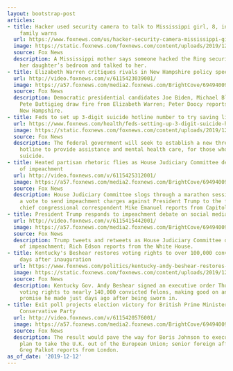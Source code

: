 ```yaml
---
layout: bootstrap-post
articles:
- title: Hacker used security camera to talk to Mississippi girl, 8, in her bedroom,
    family warns
  url: https://www.foxnews.com/us/hacker-security-camera-mississippi-girl-8-bedroom
  image: https://static.foxnews.com/foxnews.com/content/uploads/2019/12/SECURITY.jpg
  source: Fox News
  description: A Mississippi mother says someone hacked the Ring security camera in
    her daughter’s bedroom and talked to her.
- title: Elizabeth Warren critiques rivals in New Hampshire policy speech
  url: http://video.foxnews.com/v/6115423039001/
  image: https://a57.foxnews.com/media2.foxnews.com/BrightCove/694940094001/2019/12/12/640/360/694940094001_6115421122001_6115423039001-vs.jpg
  source: Fox News
  description: Democratic presidential candidates Joe Biden, Michael Bloomberg and
    Pete Buttigieg draw fire from Elizabeth Warren; Peter Doocy reports from Manchester,
    New Hampshire.
- title: Feds to set up 3-digit suicide hotline number to try saving lives
  url: https://www.foxnews.com/health/feds-setting-up-3-digit-suicide-hotline-number-to-try-saving-lives
  image: https://static.foxnews.com/foxnews.com/content/uploads/2019/12/Suicide-Prevention-Hotline.jpg
  source: Fox News
  description: The federal government will seek to establish a new three-digit number
    hotline to provide assistance and mental health care, for those who are contemplating
    suicide.
- title: Heated partisan rhetoric flies as House Judiciary Committee debates articles
    of impeachment
  url: http://video.foxnews.com/v/6115425312001/
  image: https://a57.foxnews.com/media2.foxnews.com/BrightCove/694940094001/2019/12/12/640/360/694940094001_6115421108001_6115425312001-vs.jpg
  source: Fox News
  description: House Judiciary Committee slogs through a marathon session ahead of
    a vote to send impeachment charges against President Trump to the full House;
    chief congressional correspondent Mike Emanuel reports from Capitol.
- title: President Trump responds to impeachment debate on social media
  url: http://video.foxnews.com/v/6115415442001/
  image: https://a57.foxnews.com/media2.foxnews.com/BrightCove/694940094001/2019/12/12/640/360/694940094001_6115421100001_6115415442001-vs.jpg
  source: Fox News
  description: Trump tweets and retweets as House Judiciary Committee debates articles
    of impeachment; Rich Edson reports from the White House.
- title: Kentucky's Beshear restores voting rights to over 100,000 convicted felons
    days after inauguration
  url: https://www.foxnews.com/politics/kentucky-andy-beshear-restores-voting-rights-convicted-felons
  image: https://static.foxnews.com/foxnews.com/content/uploads/2019/12/AP19346786785149.jpg
  source: Fox News
  description: Kentucky Gov. Andy Beshear signed an executive order Thursday to restore
    voting rights to nearly 140,000 convicted felons, making good on an inaugural
    promise he made just days ago after being sworn in.
- title: Exit poll projects election victory for British Prime Minister Boris Johnson's
    Conservative Party
  url: http://video.foxnews.com/v/6115420576001/
  image: https://a57.foxnews.com/media2.foxnews.com/BrightCove/694940094001/2019/12/12/640/360/694940094001_6115421097001_6115420576001-vs.jpg
  source: Fox News
  description: The result would pave the way for Boris Johnson to execute his Brexit
    plan to take the U.K. out of the European Union; senior foreign affairs correspondent
    Greg Palkot reports from London.
as_of_date: '2019-12-12'
---
```


